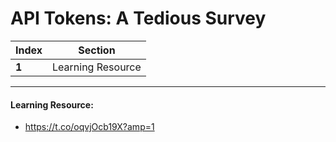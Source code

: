 # API Tokens: A Tedious Survey

Index | Section
--- | ---
**1** | Learning Resource

___


#### Learning Resource: 

* https://t.co/oqvjOcb19X?amp=1